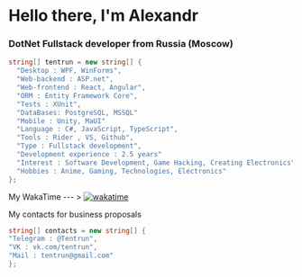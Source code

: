 # Hello there, I'm Alexandr
### DotNet Fullstack developer from Russia (Moscow)

```csharp
string[] tentrun = new string[] { 
  "Desktop : WPF, WinForms",
  "Web-backend : ASP.net",
  "Web-frontend : React, Angular",
  "ORM : Entity Framework Core",
  "Tests : XUnit",
  "DataBases: PostgreSQL, MSSQL"
  "Mobile : Unity, MaUI"
  "Language : C#, JavaScript, TypeScript",
  "Tools : Rider , VS, Github", 
  "Type : Fullstack development",
  "Development experience : 2.5 years"
  "Interest : Software Development, Game Hacking, Creating Electronics",
  "Hobbies : Anime, Gaming, Technologies, Electronics"
};
```
My WakaTime --- > [![wakatime](https://wakatime.com/badge/user/858b224a-bb38-400c-a20d-756f327c8d83.svg)](https://wakatime.com/@858b224a-bb38-400c-a20d-756f327c8d83)


My contacts for business proposals
```csharp
string[] contacts = new string[] {
"Telegram : @Tentrun",
"VK : vk.com/tentrun",
"Mail : tentrun@gmail.com"
};
```
